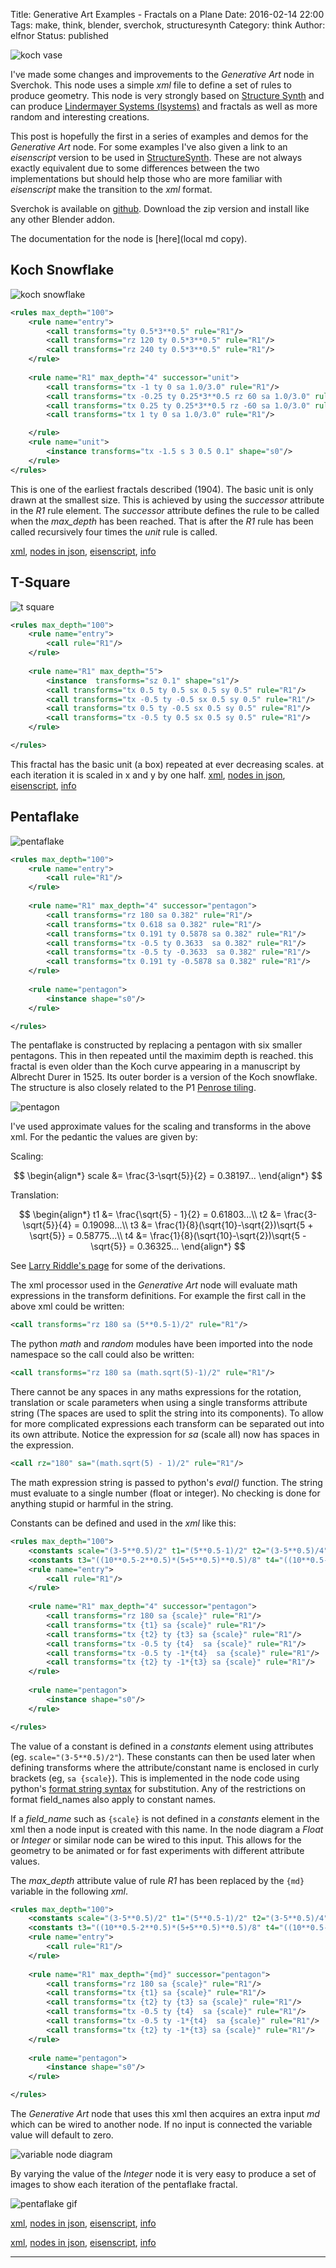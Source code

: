 Title: Generative Art Examples - Fractals on a Plane
Date: 2016-02-14 22:00
Tags: make, think, blender, sverchok, structuresynth
Category: think
Author: elfnor
Status: published

<meta property="og:image"
    content="/images/koch_vase_render_01_003.png" />

![koch vase](./images/koch_vase_render_01_003.png)

I've made some changes and improvements to the *Generative Art* node in Sverchok. This node uses a simple *xml* file to define a set of rules to produce geometry. This node is very strongly based on [Structure Synth]() and can produce [Lindermayer Systems (lsystems)]() and fractals as well as more random and interesting creations. 

This post is hopefully the first in a series of examples and demos for the *Generative Art* node. For some examples I've also given a link to an *eisenscript* version to be used in [StructureSynth](). These are not always exactly equivalent due to some differences between the two implementations but should help those who are more familiar with *eisenscript* make the transition to the *xml* format.

Sverchok is available on [github](https://github.com/nortikin/sverchok). Download the zip version and install like any other Blender addon.

The documentation for the node is [here](local md copy).

## Koch Snowflake

![koch snowflake](./images/ga_koch_snowflake.png)

```xml
<rules max_depth="100">
    <rule name="entry">
        <call transforms="ty 0.5*3**0.5" rule="R1"/>
        <call transforms="rz 120 ty 0.5*3**0.5" rule="R1"/>
        <call transforms="rz 240 ty 0.5*3**0.5" rule="R1"/>
    </rule>
    
    <rule name="R1" max_depth="4" successor="unit">
        <call transforms="tx -1 ty 0 sa 1.0/3.0" rule="R1"/>
        <call transforms="tx -0.25 ty 0.25*3**0.5 rz 60 sa 1.0/3.0" rule="R1"/>      
        <call transforms="tx 0.25 ty 0.25*3**0.5 rz -60 sa 1.0/3.0" rule="R1"/>
        <call transforms="tx 1 ty 0 sa 1.0/3.0" rule="R1"/>

    </rule>
    <rule name="unit">
        <instance transforms="tx -1.5 s 3 0.5 0.1" shape="s0"/>
    </rule>
</rules>

```

This is one of the earliest fractals described (1904). The basic unit is only drawn at the smallest size. This is achieved by using the *successor* attribute in the *R1* rule element. The *successor* attribute defines the rule to be called when the *max_depth* has been reached. That is after the *R1* rule has been called recursively four times the *unit* rule is called. 

[xml](), [nodes in json](), [eisenscript](), [info]()

## T-Square

![t square](./images/ga_tsquare_2d.png)

```xml
<rules max_depth="100">
    <rule name="entry">
        <call rule="R1"/>
    </rule>
    
    <rule name="R1" max_depth="5">
        <instance  transforms="sz 0.1" shape="s1"/>
        <call transforms="tx 0.5 ty 0.5 sx 0.5 sy 0.5" rule="R1"/>
        <call transforms="tx -0.5 ty -0.5 sx 0.5 sy 0.5" rule="R1"/>
        <call transforms="tx 0.5 ty -0.5 sx 0.5 sy 0.5" rule="R1"/>
        <call transforms="tx -0.5 ty 0.5 sx 0.5 sy 0.5" rule="R1"/>
    </rule>

</rules>
```

This fractal has the basic unit (a box) repeated at ever decreasing scales. at each iteration it is scaled in x and y by one half. 
[xml](), [nodes in json](), [eisenscript](), [info]()

## Pentaflake

![pentaflake](./images/ga_pentaflake.png)

```xml
<rules max_depth="100">
    <rule name="entry">
        <call rule="R1"/>
    </rule>
    
    <rule name="R1" max_depth="4" successor="pentagon">              
        <call transforms="rz 180 sa 0.382" rule="R1"/>
        <call transforms="tx 0.618 sa 0.382" rule="R1"/>
        <call transforms="tx 0.191 ty 0.5878 sa 0.382" rule="R1"/>
        <call transforms="tx -0.5 ty 0.3633  sa 0.382" rule="R1"/>
        <call transforms="tx -0.5 ty -0.3633  sa 0.382" rule="R1"/>
        <call transforms="tx 0.191 ty -0.5878 sa 0.382" rule="R1"/>
    </rule>
    
    <rule name="pentagon">
        <instance shape="s0"/>
    </rule>

</rules>
```

The pentaflake is constructed by replacing a pentagon with six smaller pentagons. This in then repeated until the maximim depth is reached. this fractal is even older than the Koch curve appearing in a manuscript by Albrecht Durer in 1525. Its outer border is a version of the Koch snowflake. The structure is also closely related to the P1 [Penrose tiling]().

![pentagon](./images/ga_pentaflake_01.png)

I've used approximate values for the scaling and transforms in the above xml. For the pedantic the values are given by:

Scaling:

$$
\begin{align*}
scale &= \frac{3-\sqrt{5}}{2} = 0.38197...
\end{align*}
$$

Translation:

$$
\begin{align*}
t1 &= \frac{\sqrt{5} - 1}{2} = 0.61803...\\
t2 &= \frac{3-\sqrt{5}}{4} = 0.19098...\\
t3 &= \frac{1}{8}(\sqrt{10}-\sqrt{2})\sqrt{5 + \sqrt{5}} = 0.58775...\\
t4 &= \frac{1}{8}(\sqrt{10}-\sqrt{2})\sqrt{5 - \sqrt{5}} = 0.36325...
\end{align*}
$$

See [Larry Riddle's page](http://ecademy.agnesscott.edu/~lriddle/ifs/pentagon/details.htm) for some of the derivations.

The xml processor used in the *Generative Art* node will evaluate math expressions in the transform definitions. For example the first call in the above xml could be written:

```xml
<call transforms="rz 180 sa (5**0.5-1)/2" rule="R1"/>
```

The python *math* and *random* modules have been imported into the node namespace so the call could also be written:

```xml
<call transforms="rz 180 sa (math.sqrt(5)-1)/2" rule="R1"/>
```

There cannot be any spaces in any maths expressions for the rotation, translation or scale parameters when using a single transforms attribute string (The spaces are used to split the string into its components). To allow for more complicated expressions each transform can be separated out into its own attribute. Notice the expression for *sa* (scale all) now has spaces in the expression.

```xml
<call rz="180" sa="(math.sqrt(5) - 1)/2" rule="R1"/>
```

The math expression string is passed to python's *eval()* function. The string must evaluate to a single number (float or integer). No checking is done for anything stupid or harmful in the string.

Constants can be defined and used in the *xml* like this:

```xml
<rules max_depth="100">
    <constants scale="(3-5**0.5)/2" t1="(5**0.5-1)/2" t2="(3-5**0.5)/4" />
    <constants t3="((10**0.5-2**0.5)*(5+5**0.5)**0.5)/8" t4="((10**0.5-2**0.5)*(5-5**0.5)**0.5)/8" />
    <rule name="entry">
        <call rule="R1"/>
    </rule>
    
    <rule name="R1" max_depth="4" successor="pentagon">              
        <call transforms="rz 180 sa {scale}" rule="R1"/>
        <call transforms="tx {t1} sa {scale}" rule="R1"/>
        <call transforms="tx {t2} ty {t3} sa {scale}" rule="R1"/>
        <call transforms="tx -0.5 ty {t4}  sa {scale}" rule="R1"/>
        <call transforms="tx -0.5 ty -1*{t4}  sa {scale}" rule="R1"/>
        <call transforms="tx {t2} ty -1*{t3} sa {scale}" rule="R1"/>
    </rule>
    
    <rule name="pentagon">
        <instance shape="s0"/>
    </rule>

</rules>
```

The value of a constant is defined in a *constants* element using attributes (eg. ```scale="(3-5**0.5)/2"```). These constants can then be used later when defining transforms where the attribute/constant name is enclosed in curly brackets (eg, ```sa {scale}```). This is implemented in the node code using python's [format string syntax](https://docs.python.org/3/library/string.html#format-string-syntax) for substitution. Any of the restrictions on format field_names also apply to constant names. 

If a *field_name* such as ```{scale}``` is not defined in a *constants* element in the xml then a node input is created with this name. In the node diagram a  *Float* or *Integer* or similar node can be wired to this input. This allows for the geometry to be animated or for fast experiments with different attribute values.

The *max_depth* attribute value of rule *R1* has been replaced by the ```{md}``` variable in the following *xml*.

```xml
<rules max_depth="100">
    <constants scale="(3-5**0.5)/2" t1="(5**0.5-1)/2" t2="(3-5**0.5)/4" />
    <constants t3="((10**0.5-2**0.5)*(5+5**0.5)**0.5)/8" t4="((10**0.5-2**0.5)*(5-5**0.5)**0.5)/8" />
    <rule name="entry">
        <call rule="R1"/>
    </rule>
    
    <rule name="R1" max_depth="{md}" successor="pentagon">              
        <call transforms="rz 180 sa {scale}" rule="R1"/>
        <call transforms="tx {t1} sa {scale}" rule="R1"/>
        <call transforms="tx {t2} ty {t3} sa {scale}" rule="R1"/>
        <call transforms="tx -0.5 ty {t4}  sa {scale}" rule="R1"/>
        <call transforms="tx -0.5 ty -1*{t4}  sa {scale}" rule="R1"/>
        <call transforms="tx {t2} ty -1*{t3} sa {scale}" rule="R1"/>
    </rule>
    
    <rule name="pentagon">
        <instance shape="s0"/>
    </rule>

</rules>
```
The *Generative Art* node that uses this xml then acquires an extra input *md* which can be wired to another node. If no input is connected the variable value will default to zero.

![variable node diagram](./images/ga_pentaflake_node_02.png)
 
By varying the value of the *Integer* node it is very easy to produce a set of images to show each iteration of the pentaflake fractal.

![pentaflake gif]()

[xml](), [nodes in json](), [eisenscript](), [info]()

[xml](), [nodes in json](), [eisenscript](), [info](https://en.wikipedia.org/wiki/N-flake)












---------------------------------------------------------------------------------


